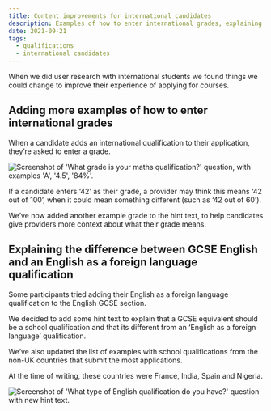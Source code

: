 ```yaml
---
title: Content improvements for international candidates
description: Examples of how to enter international grades, explaining the difference between GCSE English and English as a foreign language qualifications.
date: 2021-09-21
tags:
  - qualifications
  - international candidates
---
```


When we did user research with international students we found things we could change to improve their experience of applying for courses.

## Adding more examples of how to enter international grades

When a candidate adds an international qualification to their application, they’re asked to enter a grade.

![Screenshot of 'What grade is your maths qualification?' question, with examples 'A', '4.5', '84%'.](grade-question-with-examples.png "Grade question with examples")

If a candidate enters ‘42’ as their grade, a provider may think this means ‘42 out of 100’, when it could mean something different (such as ‘42 out of 60’).

We’ve now added another example grade to the hint text, to help candidates give providers more context about what their grade means.

## Explaining the difference between GCSE English and an English as a foreign language qualification

Some participants tried adding their English as a foreign language qualification to the English GCSE section.

We decided to add some hint text to explain that a GCSE equivalent should be a school qualification and that its different from an ‘English as a foreign language’ qualification.

We’ve also updated the list of examples with school qualifications from the non-UK countries that submit the most applications.

At the time of writing, these countries were France, India, Spain and Nigeria.

![Screenshot of 'What type of English qualification do you have?' question with new hint text.](what-type-of-English-qualification-do-you-have.png "What type of English qualification do you have?")
